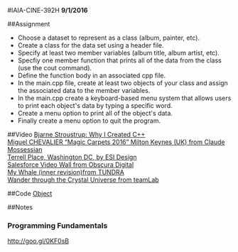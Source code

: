#IAIA-CINE-392H
**9/1/2016**

##Assignment
* Choose a dataset to represent as a class (album, painter, etc).  
* Create a class for the data set using a header file.  
* Specify at least two member variables (album title, album artist, etc).  
* Specfiy one member function that prints all of the data from the class (use the cout command).  
* Define the function body in an associated cpp file.  
* In the main.cpp file, create at least two objects of your class and assign the associated data to the member variables.  
* In the main.cpp create a keyboard-based menu system that allows users to print each object's data by typing a specific word.
* Create a menu option to print all of the object's data.  
* Finally create a menu option to quit the program.  

##Video
[Bjarne Stroustrup: Why I Created C++](https://www.youtube.com/watch?v=JBjjnqG0BP8)  
[Miguel CHEVALIER “Magic Carpets 2016” Milton Keynes (UK) from Claude Mossessian](https://vimeo.com/175555433)  
[Terrell Place, Washington DC, by ESI Design](https://vimeo.com/172745960)  
[Salesforce Video Wall from Obscura Digital](https://vimeo.com/175865167)  
[My Whale (inner revision)from TUNDRA](https://vimeo.com/177685943)  
[Wander through the Crystal Universe from teamLab](https://vimeo.com/175495660)  

##Code
[Object](../demo/006_Object)  

##Notes

### Programming Fundamentals
http://goo.gl/0KF0sB
